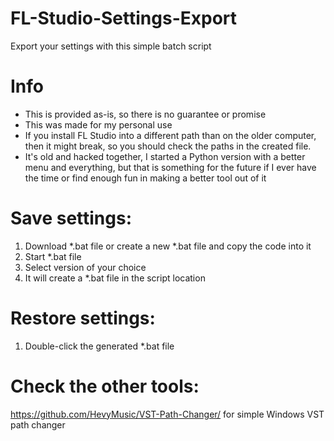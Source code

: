 # FL-Studio-Settings-Export
Export your settings with this simple batch script

# Info

* This is provided as-is, so there is no guarantee or promise
* This was made for my personal use
* If you install FL Studio into a different path than on the older computer, then it might break, so you should check the paths in the created file.
* It's old and hacked together, I started a Python version with a better menu and everything, but that is something for the future if I ever have the time or find enough fun in making a better tool out of it

# Save settings:
1. Download *.bat file or create a new *.bat file and copy the code into it
2. Start *.bat file
3. Select version of your choice
4. It will create a *.bat file in the script location

# Restore settings:
1. Double-click the generated *.bat file

# Check the other tools:
https://github.com/HevyMusic/VST-Path-Changer/ for simple Windows VST path changer
